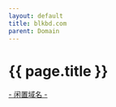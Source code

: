 ```yaml
---
layout: default
title: blkbd.com
parent: Domain
---
```


# {{ page.title }}

[- 闲置域名 -](http://{{page.title}})